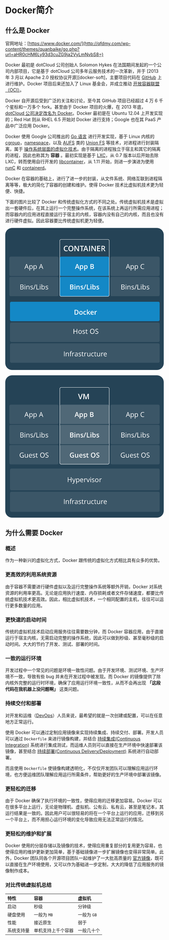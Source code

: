 # Docker简介

## 什么是 Docker

官网地址：[https://www.docker.com/](http://qfdmy.com/wp-content/themes/quanbaike/go.php?url=aHR0cHM6Ly93d3cuZG9ja2VyLmNvbS8=)

Docker 最初是 dotCloud 公司创始人 Solomon Hykes 在法国期间发起的一个公司内部项目，它是基于 dotCloud 公司多年云服务技术的一次革新，并于 [2013 年 3 月以 Apache 2.0 授权协议开源][docker-soft]，主要项目代码在 [GitHub](http://qfdmy.com/wp-content/themes/quanbaike/go.php?url=aHR0cHM6Ly9naXRodWIuY29tL21vYnkvbW9ieQ==) 上进行维护。Docker 项目后来还加入了 Linux 基金会，并成立推动 [开放容器联盟（OCI）](http://qfdmy.com/wp-content/themes/quanbaike/go.php?url=aHR0cHM6Ly93d3cub3BlbmNvbnRhaW5lcnMub3JnLw==)。

Docker 自开源后受到广泛的关注和讨论，至今其 GitHub 项目已经超过 4 万 6 千个星标和一万多个 fork。甚至由于 Docker 项目的火爆，在 2013 年底，[dotCloud 公司决定改名为 Docker](http://qfdmy.com/wp-content/themes/quanbaike/go.php?url=aHR0cHM6Ly9ibG9nLmRvY2tlci5jb20vMjAxMy8xMC9kb3RjbG91ZC1pcy1iZWNvbWluZy1kb2NrZXItaW5jLw==)。Docker 最初是在 Ubuntu 12.04 上开发实现的；Red Hat 则从 RHEL 6.5 开始对 Docker 进行支持；Google 也在其 PaaS 产品中广泛应用 Docker。

Docker 使用 Google 公司推出的 [Go 语言](http://qfdmy.com/wp-content/themes/quanbaike/go.php?url=aHR0cHM6Ly9nb2xhbmcub3JnLw==) 进行开发实现，基于 Linux 内核的 [cgroup](http://qfdmy.com/wp-content/themes/quanbaike/go.php?url=aHR0cHM6Ly96aC53aWtpcGVkaWEub3JnL3dpa2kvQ2dyb3Vwcw==)，[namespace](http://qfdmy.com/wp-content/themes/quanbaike/go.php?url=aHR0cHM6Ly9lbi53aWtpcGVkaWEub3JnL3dpa2kvTGludXhfbmFtZXNwYWNlcw==)，以及 [AUFS](http://qfdmy.com/wp-content/themes/quanbaike/go.php?url=aHR0cHM6Ly9lbi53aWtpcGVkaWEub3JnL3dpa2kvQXVmcw==) 类的 [Union FS](http://qfdmy.com/wp-content/themes/quanbaike/go.php?url=aHR0cHM6Ly9lbi53aWtpcGVkaWEub3JnL3dpa2kvVW5pb25fbW91bnQ=) 等技术，对进程进行封装隔离，属于 [操作系统层面的虚拟化技术](http://qfdmy.com/wp-content/themes/quanbaike/go.php?url=aHR0cHM6Ly9lbi53aWtpcGVkaWEub3JnL3dpa2kvT3BlcmF0aW5nLXN5c3RlbS1sZXZlbF92aXJ0dWFsaXphdGlvbg==)。由于隔离的进程独立于宿主和其它的隔离的进程，因此也称其为 **容器** 。最初实现是基于 [LXC](http://qfdmy.com/wp-content/themes/quanbaike/go.php?url=aHR0cHM6Ly9saW51eGNvbnRhaW5lcnMub3JnL2x4Yy9pbnRyb2R1Y3Rpb24v)，从 0.7 版本以后开始去除 LXC，转而使用自行开发的 [libcontainer](http://qfdmy.com/wp-content/themes/quanbaike/go.php?url=aHR0cHM6Ly9naXRodWIuY29tL2RvY2tlci9saWJjb250YWluZXI=)，从 1.11 开始，则进一步演进为使用 [runC](http://qfdmy.com/wp-content/themes/quanbaike/go.php?url=aHR0cHM6Ly9naXRodWIuY29tL29wZW5jb250YWluZXJzL3J1bmM=) 和 [containerd](http://qfdmy.com/wp-content/themes/quanbaike/go.php?url=aHR0cHM6Ly9naXRodWIuY29tL2NvbnRhaW5lcmQvY29udGFpbmVyZA==)。

Docker 在容器的基础上，进行了进一步的封装，从文件系统、网络互联到进程隔离等等，极大的简化了容器的创建和维护。使得 Docker 技术比虚拟机技术更为轻便、快捷。

下面的图片比较了 Docker 和传统虚拟化方式的不同之处。传统虚拟机技术是虚拟出一套硬件后，在其上运行一个完整操作系统，在该系统上再运行所需应用进程；而容器内的应用进程直接运行于宿主的内核，容器内没有自己的内核，而且也没有进行硬件虚拟。因此容器要比传统虚拟机更为轻便。

![img](..\assets\c8aa2f2dde50973.png)

![img](..\assets\337ebe0ed8d0bb8.png)

## 为什么需要 Docker

### 概述

作为一种新兴的虚拟化方式，Docker 跟传统的虚拟化方式相比具有众多的优势。

### 更高效的利用系统资源

由于容器不需要进行硬件虚拟以及运行完整操作系统等额外开销，Docker 对系统资源的利用率更高。无论是应用执行速度、内存损耗或者文件存储速度，都要比传统虚拟机技术更高效。因此，相比虚拟机技术，一个相同配置的主机，往往可以运行更多数量的应用。

### 更快速的启动时间

传统的虚拟机技术启动应用服务往往需要数分钟，而 Docker 容器应用，由于直接运行于宿主内核，无需启动完整的操作系统，因此可以做到秒级、甚至毫秒级的启动时间。大大的节约了开发、测试、部署的时间。

### 一致的运行环境

开发过程中一个常见的问题是环境一致性问题。由于开发环境、测试环境、生产环境不一致，导致有些 bug 并未在开发过程中被发现。而 Docker 的镜像提供了除内核外完整的运行时环境，确保了应用运行环境一致性，从而不会再出现 **「这段代码在我机器上没问题啊」** 这类问题。

### 持续交付和部署

对开发和运维（[DevOps](http://qfdmy.com/wp-content/themes/quanbaike/go.php?url=aHR0cHM6Ly96aC53aWtpcGVkaWEub3JnL3dpa2kvRGV2T3Bz)）人员来说，最希望的就是一次创建或配置，可以在任意地方正常运行。

使用 Docker 可以通过定制应用镜像来实现持续集成、持续交付、部署。开发人员可以通过 `Dockerfile` 来进行镜像构建，并结合 [持续集成(Continuous Integration)](http://qfdmy.com/wp-content/themes/quanbaike/go.php?url=aHR0cHM6Ly9lbi53aWtpcGVkaWEub3JnL3dpa2kvQ29udGludW91c19pbnRlZ3JhdGlvbg==) 系统进行集成测试，而运维人员则可以直接在生产环境中快速部署该镜像，甚至结合 [持续部署(Continuous Delivery/Deployment)](http://qfdmy.com/wp-content/themes/quanbaike/go.php?url=aHR0cHM6Ly9lbi53aWtpcGVkaWEub3JnL3dpa2kvQ29udGludW91c19kZWxpdmVyeQ==) 系统进行自动部署。

而且使用 `Dockerfile` 使镜像构建透明化，不仅仅开发团队可以理解应用运行环境，也方便运维团队理解应用运行所需条件，帮助更好的生产环境中部署该镜像。

### 更轻松的迁移

由于 Docker 确保了执行环境的一致性，使得应用的迁移更加容易。Docker 可以在很多平台上运行，无论是物理机、虚拟机、公有云、私有云，甚至是笔记本，其运行结果是一致的。因此用户可以很轻易的将在一个平台上运行的应用，迁移到另一个平台上，而不用担心运行环境的变化导致应用无法正常运行的情况。

### 更轻松的维护和扩展

Docker 使用的分层存储以及镜像的技术，使得应用重复部分的复用更为容易，也使得应用的维护更新更加简单，基于基础镜像进一步扩展镜像也变得非常简单。此外，Docker 团队同各个开源项目团队一起维护了一大批高质量的 [官方镜像](http://qfdmy.com/wp-content/themes/quanbaike/go.php?url=aHR0cHM6Ly9odWIuZG9ja2VyLmNvbS9zZWFyY2gvP3E9JmFtcDtzb3VyY2U9dmVyaWZpZWQmYW1wO3R5cGU9aW1hZ2U=)，既可以直接在生产环境使用，又可以作为基础进一步定制，大大的降低了应用服务的镜像制作成本。

### 对比传统虚拟机总结

| 特性       | 容器               | 虚拟机      |
| :--------- | :----------------- | :---------- |
| 启动       | 秒级               | 分钟级      |
| 硬盘使用   | 一般为 `MB`        | 一般为 `GB` |
| 性能       | 接近原生           | 弱于        |
| 系统支持量 | 单机支持上千个容器 | 一般几十个  |